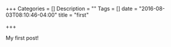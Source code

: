 +++
Categories = []
Description = ""
Tags = []
date = "2016-08-03T08:10:46-04:00"
title = "first"

+++

My first post!